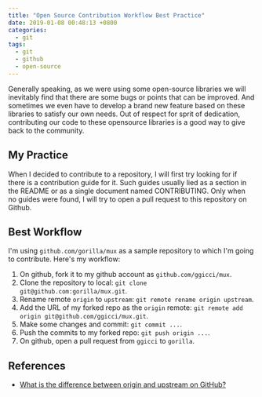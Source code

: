 ```yaml
---
title: "Open Source Contribution Workflow Best Practice"
date: 2019-01-08 00:48:13 +0800
categories:
  - git
tags:
  - git
  - github
  - open-source
---
```


Generally speaking, as we were using some open-source libraries we will inevitably find that there are some bugs or points that can be improved. And sometimes we even have to develop a brand new feature based on these libraries to satisfy our own needs. Out of respect for sprit of dedication, contributing our code to these opensource libraries is a good way to give back to the community.

## My Practice

When I decided to contribute to a repository, I will first try looking for if there is a contribution guide for it. Such guides usually lied as a section in the README or as a single document named CONTRIBUTING. Only when no guides were found, I will try to open a pull request to this repository on Github.

## Best Workflow

I'm using `github.com/gorilla/mux` as a sample repository to which I'm going to contribute. Here's my workflow:

1. On github, fork it to my github account as `github.com/ggicci/mux`.
2. Clone the repository to local: `git clone git@github.com:gorilla/mux.git`.
3. Rename remote `origin` to `upstream`: `git remote rename origin upstream`.
4. Add the URL of my forked repo as the `origin` remote: `git remote add origin git@github.com/ggicci/mux.git`.
5. Make some changes and commit: `git commit ...`.
6. Push the commits to my forked repo: `git push origin ...`.
7. On github, open a pull request from `ggicci` to `gorilla`.

## References

- [What is the difference between origin and upstream on GitHub?](https://stackoverflow.com/q/9257533)

